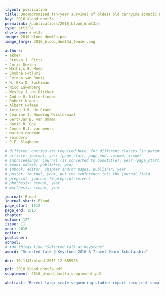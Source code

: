 ```yaml
---
layout: publication
title: Uncompromised ten-year survival of oldest old carrying somatic mutations in DNMT3A and TET2
key: 2016_blood_dnmt3a
permalink: /publications/2016_blood_dnmt3a/
type: article
shortname: dnmt3a
image: 2016_blood_dnmt3a.png
image_large: 2016_blood_dnmt3a_teaser.png

authors:
- akker
- Steven J. Pitts
- Joris Deelen
- Mathijs H. Moed
- Shobha Potluri
- Jeroen van Rooij
- H. Eka D. Suchiman
- Nico Lakenberg
- Wesley J. de Dijcker
- Andre G. Uitterlinden
- Robert Kraaij
- Albert Hofman
- Anton J.M. de Craen
- Jeanine J. Houwing-Duistermaat
- Gert-Jan B. van Ommen
- david R. Cox
- Joyce B.J. van meurs
- Marian Beekman
- reinders
- P.E. Slagboom

# different entries are required here, for different classes (in parentheses; optional for bibTeX but add them if available):
# article: journal, year (page_start, page_end, volume, issue)
# inproceedings: journal (is converted to booktitle), year (page_start, page_end)
# book: editor, publisher, year
# inbook: editor, chapter and/or pages, publisher, year
# poster: journal, year, put the conference into the journal field
# preprint: journal (+ preprint server)
# phdthesis: school, year
# mscthesis: school, year

journal: Blood
journal-short: Blood
page_start: 1512
page_end: 1515
chapter:
volume: 127
issue: 11
year: 2016
editor:
publisher:
school:
# Add things like "Selected talk at Keystone"
award: "Selected talk @ Keystone 2016 & Travel Award Scholarship"

doi: 10.1182/blood-2015-12-685925

pdf: 2016_blood_dnmt3a.pdf
supplement: 2016_blood_dnmt3a_supplement.pdf

abstract: "Recent large-scale sequencing studies report recurrent somatic mutations in the blood of normal elderly individuals in genes linked to clonal expansion of hematopoietic stem cells. Particularly for DNMT3A and TET2, two key genes in DNA methylation processes, a steep age-associated increase in the incidence of somatic mutations is observed from middle age onward. Hence, these data suggest a rapidly increasing vulnerability amongst the elderly for adverse health effects associated with clonal expansion of hematopoietic stem cells. We analysed blood-derived whole-exome and whole-genome sequencing data of elderly subsamples from the Rotterdam Study (RS; N=646; mean age 85 years [range 80-106]) and the Leiden Longevity Study (LLS, N=218, mean age 94 years [range 89-103]). We set out to identify small somatic mutations in 15 genes preciously linked with clonal expansion and analysed their presence for an association with prospective mortality during an 8-10 year follow-up. A mutational analysis identified 39 (6.0%) and 40 (18.3%) unique carriers of respectively 42 and 46 mutations for the RS and LLS elderly subsamples respectively, predominantly in DNMT3A and TET2. Sanger sequencing confirmed the presence of 17 out of 18 selected mutations in DNMT3A and TET2. Moreover, the spatial correlation between the identified variants within DNMT3A and TET2 with respect to the primary protein sequence and previous reports in Catalogue of Somatic Mutations in Cancer further corroborated our findings. Carriership, however, was not associated with an increased risk on mortality in neither the RS (HR=0.83 (0.58-1.17), p=0.29) nor the LLS (HR=0.94 (0.65-1.35), p=0.61), nor in a fixed effect meta-analysis combining the results in the elderly subsamples (HR=0.88 (0.68-1.13), p=0.32). We conclude that, that somatic mutations in genes previously associated with clonal outgrowth are very common among the oldest old, especially in DNMT3A and TET2. Unlike previous reports in predominantly middle-aged individuals, somatic mutations in genes linked to clonal expansion of hematopoietic stem cells do not compromise the 8-10 year survival in the oldest old."

---
```

